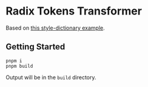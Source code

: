 # Radix Tokens Transformer

Based on [this style-dictionary example](https://github.com/amzn/style-dictionary/tree/main/examples/basic).


## Getting Started

```shell
pnpm i
pnpm build
```

Output will be in the `build` directory.
